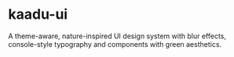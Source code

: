 # kaadu-ui
A theme-aware, nature-inspired UI design system with blur effects, console-style typography and components with green aesthetics.